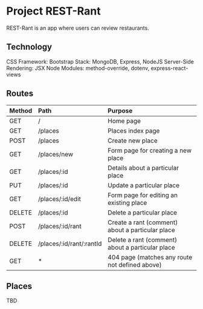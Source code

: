# Project REST-Rant

REST-Rant is an app where users can review restaurants.

## Technology

CSS Framework: Bootstrap
Stack: MongoDB, Express, NodeJS
Server-Side Rendering: JSX
Node Modules: method-override, dotenv, express-react-views

## Routes

|  Method      |  Path                     |  Purpose                                           |
|--------------|:--------------------------|:---------------------------------------------------|
|  GET         |  /                        |  Home page                                         |
|  GET         |  /places                  |  Places index page                                 |
|  POST        |  /places                  |  Create new place                                  |
|  GET         |  /places/new              |  Form page for creating a new place                |
|  GET         |  /places/:id              |  Details about a particular place                  |
|  PUT         |  /places/:id              |  Update a particular place                         |
|  GET         |  /places/:id/edit         |  Form page for editing an existing place           |
|  DELETE      |  /places/:id              |  Delete a particular place                         |
|  POST        |  /places/:id/rant         |  Create a rant (comment) about a particular place  |
|  DELETE      |  /places/:id/rant/:rantId |  Delete a rant (comment) about a particular place  |
|  GET         |  *                        |  404 page (matches any route not defined above)    |

## Places

TBD